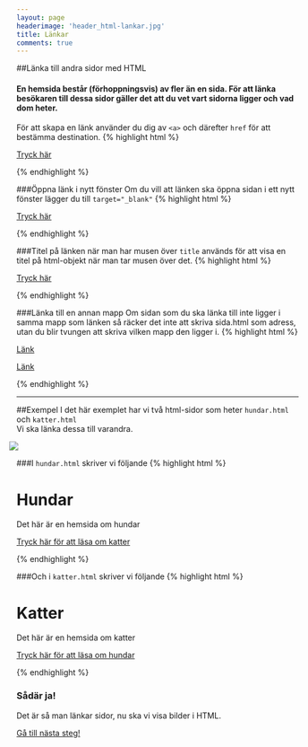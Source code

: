 ```yaml
---
layout: page
headerimage: 'header_html-lankar.jpg'
title: Länkar
comments: true
---
```


##Länka till andra sidor med HTML
<h4>En hemsida består (förhoppningsvis) av fler än en sida. För att länka besökaren till dessa sidor gäller det att du vet vart sidorna ligger och vad dom heter.</h4>

För att skapa en länk använder du dig av ``<a>`` och därefter ``href`` för att bestämma destination.
{% highlight html %}

<a href="min-sida.html">Tryck här</a>

{% endhighlight %}



###Öppna länk i nytt fönster
Om du vill att länken ska öppna sidan i ett nytt fönster lägger du till ``target="_blank"``
{% highlight html %}

<a href="min-sida.html" target="_blank">Tryck här</a>

{% endhighlight %}



###Titel på länken när man har musen över
``title`` används för att visa en titel på html-objekt när man tar musen över det.
{% highlight html %}

<a href="min-sida.html" title="En titel på länken">Tryck här</a>

{% endhighlight %}



###Länka till en annan mapp
Om sidan som du ska länka till inte ligger i samma mapp som länken så räcker det inte att skriva sida.html som adress, utan du blir tvungen att skriva vilken mapp den ligger i.
{% highlight html %}

<a href="/undermapp/sida.html">Länk</a> <!-- Länka till undermapp -->

<a href="../sida.html">Länk</a> <!-- Länka till övermapp -->

{% endhighlight %}

<hr/>

##Exempel
I det här exemplet har vi två html-sidor som heter ``hundar.html`` och ``katter.html``  
Vi ska länka dessa till varandra.

<img src="{{ site.url }}/assets/images/asset_html-links-example.png" style="margin-left: -13px;"/>  


###I ``hundar.html`` skriver vi följande
{% highlight html %}

<h1>Hundar</h1>
<p>Det här är en hemsida om hundar</p>
<p><a href="katter.html">Tryck här för att läsa om katter</a></p>

{% endhighlight %}


###Och i ``katter.html`` skriver vi följande
{% highlight html %}

<h1>Katter</h1>
<p>Det här är en hemsida om katter</p>
<p><a href="hundar.html">Tryck här för att läsa om hundar</a></p>

{% endhighlight %}



<div class="success box">
<h3>Sådär ja!</h3>
<p>Det är så man länkar sidor, nu ska vi visa bilder i HTML.</p> 
</div>


<a class="btn btn-next" href="{{ site.url }}/webbdesign/bilder/">Gå till nästa steg!</a>
